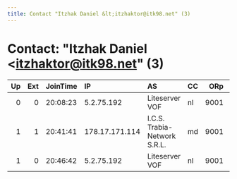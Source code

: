 ```yaml
---
title: Contact "Itzhak Daniel &lt;itzhaktor@itk98.net" (3)
---
```


# Contact: "Itzhak Daniel &lt;itzhaktor@itk98.net" (3)

|   Up |   Ext | JoinTime   | IP             | AS                           | CC   |   ORp |   Dirp | OS    | Version   | Nickname            |   eFamMembers |
|-----:|------:|:-----------|:---------------|:-----------------------------|:-----|------:|-------:|:------|:----------|:--------------------|--------------:|
|    0 |     0 | 20:08:23   | 5.2.75.192     | Liteserver VOF               | nl   |  9001 |   9030 | Linux | 0.3.1.7   | ENC8e65d8b9e52a7a08 |             1 |
|    1 |     1 | 20:41:41   | 178.17.171.114 | I.C.S. Trabia-Network S.R.L. | md   |  9001 |   9030 | Linux | 0.3.1.7   | ENC772461607de21c13 |             1 |
|    1 |     0 | 20:46:42   | 5.2.75.192     | Liteserver VOF               | nl   |  9001 |   9030 | Linux | 0.3.1.7   | ENC8e65d8b9e52a7a08 |             1 |

